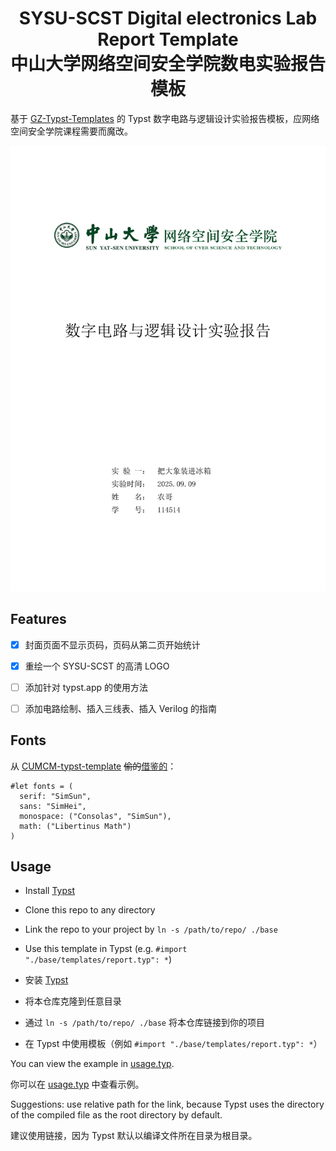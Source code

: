 <div align="center">
<h1>
SYSU-SCST Digital electronics Lab Report
 Template<br>
中山大学网络空间安全学院数电实验报告模板
</h1>
</div>

基于 [GZ-Typst-Templates](https://github.com/GZTimeWalker/GZ-Typst-Templates) 的 Typst 数字电路与逻辑设计实验报告模板，应网络空间安全学院课程需要而魔改。

![](./demo.svg)

## Features

- [x] 封面页面不显示页码，页码从第二页开始统计
- [x] 重绘一个 SYSU-SCST 的高清 LOGO
- [ ] 添加针对 typst.app 的使用方法
- [ ] 添加电路绘制、插入三线表、插入 Verilog 的指南


## Fonts

从 [CUMCM-typst-template](https://github.com/a-kkiri/CUMCM-typst-template) <del>偷的</del><ins>借鉴的</ins>：

```typst
#let fonts = (
  serif: "SimSun",
  sans: "SimHei",
  monospace: ("Consolas", "SimSun"),
  math: ("Libertinus Math")
)
```

## Usage

- Install [Typst](https://typst.app)
- Clone this repo to any directory
- Link the repo to your project by `ln -s /path/to/repo/ ./base`
- Use this template in Typst (e.g. `#import "./base/templates/report.typ": *`)

- 安装 [Typst](https://typst.app)
- 将本仓库克隆到任意目录
- 通过 `ln -s /path/to/repo/ ./base` 将本仓库链接到你的项目
- 在 Typst 中使用模板（例如 `#import "./base/templates/report.typ": *`）

You can view the example in [usage.typ](./usage.typ).

你可以在 [usage.typ](./usage.typ) 中查看示例。

Suggestions: use relative path for the link, because Typst uses the directory of the compiled file as the root directory by default.

建议使用链接，因为 Typst 默认以编译文件所在目录为根目录。
